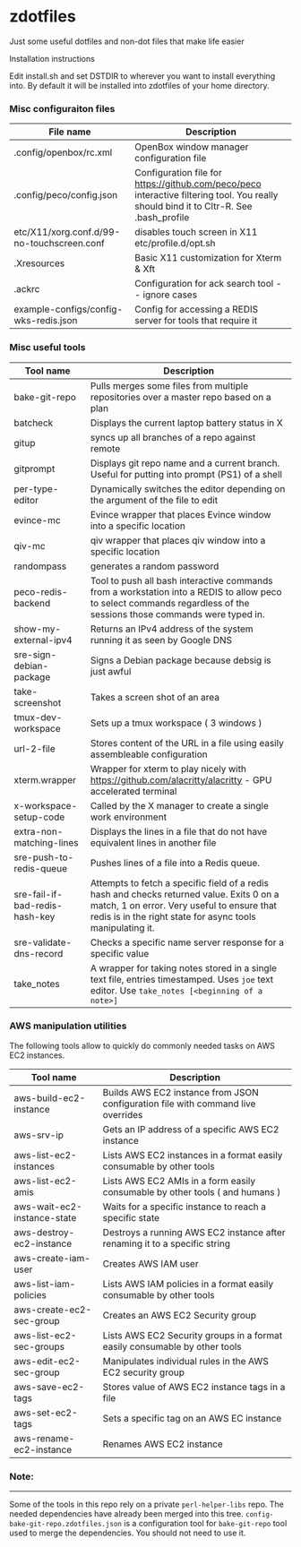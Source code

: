 # zdotfiles

Just some useful dotfiles and non-dot files that make life easier

Installation instructions

Edit install.sh and set DSTDIR to wherever you want to install everything into.
By default it will be installed into zdotfiles of your home directory.

### Misc configuraiton files

File name                                  | Description
-------------------------------------------|-------------
.config/openbox/rc.xml                     | OpenBox window manager configuration file
.config/peco/config.json                   | Configuration file for https://github.com/peco/peco interactive filtering tool. You really should bind it to Cltr-R. See .bash_profile
etc/X11/xorg.conf.d/99-no-touchscreen.conf | disables touch screen in X11 etc/profile.d/opt.sh |  /opt/bin tree should really be a part of the path in a modern system
.Xresources                                | Basic X11 customization for Xterm & Xft
.ackrc                                     | Configuration for ack search tool -- ignore cases
example-configs/config-wks-redis.json      | Config for accessing a REDIS server for tools that require it

### Misc useful tools

Tool name                      | Description
-------------------------------|-----------
bake-git-repo                  | Pulls merges some files from multiple repositories over a master repo based on a plan
batcheck                       | Displays the current laptop battery status in X
gitup                          | syncs up all branches of a repo against remote
gitprompt                      | Displays git repo name and a current branch. Useful for putting into prompt (PS1) of a shell
per-type-editor                | Dynamically switches the editor depending on the argument of the file to edit
evince-mc                      | Evince wrapper that places Evince window into a specific location
qiv-mc                         | qiv wrapper that places qiv window into a specific location
randompass                     | generates a random password
peco-redis-backend             | Tool to push all bash interactive commands from a workstation into a REDIS to allow peco to select commands regardless of the sessions those commands were typed in.
show-my-external-ipv4          | Returns an IPv4 address of the system running it as seen by Google DNS
sre-sign-debian-package        | Signs a Debian package because debsig is just awful
take-screenshot                | Takes a screen shot of an area
tmux-dev-workspace             | Sets up a tmux workspace ( 3 windows )
url-2-file                     | Stores content of the URL in a file using easily assembleable configuration
xterm.wrapper                  | Wrapper for xterm to play nicely with https://github.com/alacritty/alacritty - GPU accelerated terminal
x-workspace-setup-code         | Called by the X manager to create a single work environment
extra-non-matching-lines       | Displays the lines in a file that do not have equivalent lines in another file
sre-push-to-redis-queue        | Pushes lines of a file into a Redis queue.
sre-fail-if-bad-redis-hash-key | Attempts to fetch a specific field of a redis hash and checks returned value. Exits 0 on a match, 1 on error. Very useful to ensure that redis is in the right state for async tools manipulating it.
sre-validate-dns-record        | Checks a specific name server response for a specific value
take_notes                     | A wrapper for taking notes stored in a single text file, entries timestamped. Uses ``joe`` text editor. Use ``take_notes [<beginning of a note>]``

### AWS manipulation utilities

The following tools allow to quickly do commonly needed tasks on AWS EC2 instances.

Tool name                   | Description
----------------------------|-----------------------------------------------------------------------
aws-build-ec2-instance      | Builds AWS EC2 instance from JSON configuration file with command live overrides
aws-srv-ip                  | Gets an IP address of a specific AWS EC2 instance
aws-list-ec2-instances      | Lists AWS EC2 instances in a format easily consumable by other tools
aws-list-ec2-amis           | Lists AWS EC2 AMIs in a form easily consumable by other tools ( and humans )
aws-wait-ec2-instance-state | Waits for a specific instance to reach a specific state
aws-destroy-ec2-instance    | Destroys a running AWS EC2 instance after renaming it to a specific string
aws-create-iam-user         | Creates AWS IAM user
aws-list-iam-policies       | Lists AWS IAM policies in a format easily consumable by other tools
aws-create-ec2-sec-group    | Creates an AWS EC2 Security group
aws-list-ec2-sec-groups     | Lists AWS EC2 Security groups in a format easily consumable by other tools
aws-edit-ec2-sec-group      | Manipulates individual rules in the AWS EC2 security group
aws-save-ec2-tags           | Stores value of AWS EC2 instance tags in a file
aws-set-ec2-tags            | Sets a specific tag on an AWS EC instance
aws-rename-ec2-instance     | Renames AWS EC2 instance

### Note:
---------

Some of the tools in this repo rely on a private ``perl-helper-libs`` repo. The needed dependencies have already been merged into this tree.
``config-bake-git-repo.zdotfiles.json`` is a configuration tool for ``bake-git-repo`` tool used to merge the dependencies. You should not need to use it.
